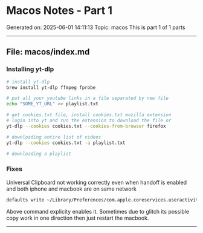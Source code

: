 # Macos Notes - Part 1
Generated on: 2025-06-01 14:11:13
Topic: macos
This is part 1 of 1 parts

---

## File: macos/index.md

### Installing yt-dlp

````bash
# install yt-dlp
brew install yt-dlp ffmpeg fprobe

# put all your youtube links in a file separated by new file
echo "SOME_YT_URL" >> playlist.txt

# get cookies.txt file, install cookies.txt mozilla extension
# login into yt and run the extension to download the file or
yt-dlp --cookies cookies.txt --cookies-from-browser firefox

# downloading entire list of videos
yt-dlp --cookies cookies.txt -a playlist.txt

# downloading a playlist

````

### Fixes

Universal Clipboard not working correctly even when handoff is enabled and both iphone and macbook are on same network

````bash
defaults write ~/Library/Preferences/com.apple.coreservices.useractivityd.plist ClipboardSharingEnabled 1
````

Above command explicity enables it. Sometimes due to glitch its possible copy work in one direction then just restart the macbook.

---


